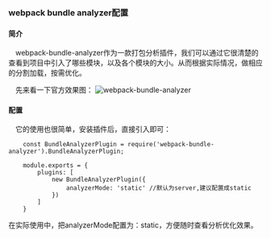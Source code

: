 ### webpack bundle analyzer配置

#### 简介
&emsp;webpack-bundle-analyzer作为一款打包分析插件，我们可以通过它很清楚的查看到项目中引入了哪些模块，以及各个模块的大小。从而根据实际情况，做相应的分割加载，按需优化。

&emsp;先来看一下官方效果图：
![webpack-bundle-analyzer](./webpack-bundle-analyzer.gif)

#### 配置
&emsp;它的使用也很简单，安装插件后，直接引入即可：
```nohighlight
    const BundleAnalyzerPlugin = require('webpack-bundle-analyzer').BundleAnalyzerPlugin;
 
    module.exports = {
        plugins: [
            new BundleAnalyzerPlugin({
                analyzerMode: 'static' //默认为server,建议配置成static
            })
        ]
    }
```
在实际使用中，把analyzerMode配置为：static，方便随时查看分析优化效果。